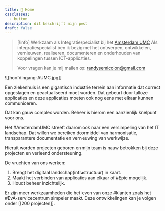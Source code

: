 ```yaml
---
title: 🏡 Home
cssclasses:
  - button
description: dit beschrijft mijn post
draft: false
---
```

> [!info] Werkzaam als Integratiespecialist bij het [Amsterdam UMC](https://amsterdamumc.org/nl/organisatie/missie-visie-en-strategie.htm)
> Als integratiespecialist ben ik bezig met het ontwerpen, ontwikkelen, vernieuwen, realiseren, documenteren en onderhouden van koppelingen tussen ICT-applicaties.
> 
> Voor vragen kan je mij mailen op: randysemicolon@gmail.com

![[hoofdingang-AUMC.jpg]]

Een ziekenhuis is een gigantisch industrie terrein aan informatie dat correct opgeslagen en geactualiseerd moet worden. Dat gebeurt door talloze applicaties en deze applicaties moeten ook nog eens met elkaar kunnen communiceren. 

Dat kan gauw complex worden. Beheer is hierom een aanzienlijk knelpunt voor ons.

Het #AmsterdamUMC streeft daarom ook naar een versimpeling van het IT landschap. Dat willen we bereiken doormiddel van harmonisatie, transparantere documentatie en vernieuwing van werkwijze.

Hieruit worden projecten geboren en mijn team is nauw betrokken bij deze projecten en verleend ondersteuning.

De vruchten van ons werken:
1. Brengt het digitaal landschap(infrastructuur) in kaart.
2. Maakt het verbinden van applicaties aan elkaar of #Epic mogelijk.
3. Houdt beheer inzichtelijk.

Er zijn meer werkzaamheden die het leven van onze #klanten zoals het #EvA-servicecentrum simpeler maakt. Deze ontwikkelingen kan je volgen onder [[200 projecten]].
